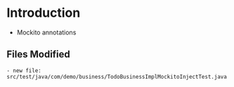 # Introduction
- Mockito annotations

## Files Modified
	- new file: src/test/java/com/demo/business/TodoBusinessImplMockitoInjectTest.java
